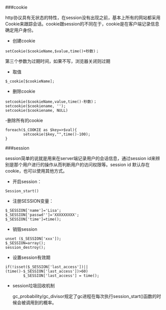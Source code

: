 ###cookie

http协议具有无状态的特性，在session没有出现之前，基本上所有的网站都采用Cookie来跟踪会话。cookie跟session的不同在于，cookie是在客户端记录信息确定用户身份。

- 创建cookie
```
setCookie($cookieName,$value,time()+秒数)；
```
第三个参数为过期时间，如果不写，浏览器关闭则过期
- 取值
```
$_cookie[$cookieName];
```
- 删除cookie
```
setcookie($cookieName,value,time()-秒数)；
setcookie($cookiename, '');
setcookie($cookiename, NULL)
```
-删除所有的cookie
```
foreach($_COOKIE as $key=>$val){
        setcookie($key,"",time()-100);
}
```
###session

session简单的说就是用来在server端记录用户的会话信息，通过session id来辨别是那个用户进行的操作从而判断用户的访问权限等。session id 默认存在cookie，也可以使用其他方式。

- 开启session：
```
Session_start()
```
- 注册SESSION变量：
```
$_SESSION['name']='Lisa';   
$_SESSION['passwd'']='XXXXXXXXX';
$_SESSION['time']=time();
```
- 销毁session
```
unset ($_SESSION['xxx']);
$_SESSION=array();
session_destroy();
```
- 设置session有效期
```
if(!isset($_SESSION['last_access'])||(time()-$_SESSION['last_access'])>60)
        $_SESSION['last_access'] = time();
```
- session垃圾回收机制

   gc_probability/gc_divisor规定了gc进程在每次执行session_start()函数的时候会被调用到的概率。